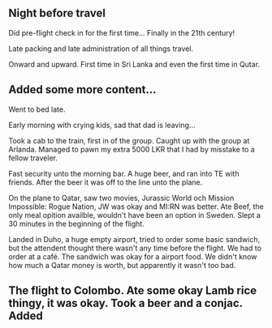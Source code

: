 Night before travel
-------------------

Did pre-flight check in for the first time... Finally in the 21th century!

Late packing and late administration of all things travel.

Onward and upward. First time in Sri Lanka and even the first time in Qutar.

Added some more content...
------
Went to bed late.

Early morning with crying kids, sad that dad is leaving...

Took a cab to the train, first in of the group. Caught up with the group at Arlanda. Managed to pawn my extra 5000 LKR that I had by misstake to a fellow traveler.

Fast security unto the morning bar. A huge beer, and ran into TE with friends. After the beer it was off to the line unto the plane.

On the plane to Qatar, saw two movies, Jurassic World och Mission Impossible: Rogue Nation, JW was okay and MI:RN was better. Ate Beef, the only meal opition availble, wouldn't have been an option in Sweden.
Slept a 30 minutes in the beginning of the flight.

Landed in Duho, a huge empty airport, tried to order some basic sandwich, but the attendent thought there wasn't any time before the flight. We had to order at a café. The sandwich was okay for a airport food. We didn't know how much a Qatar money is worth, but apparently it wasn't too bad.

The flight to Colombo. Ate some okay Lamb rice thingy, it was okay. Took a beer and a conjac.
Added
---------------





